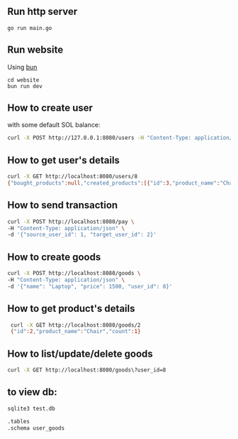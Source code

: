 ## Run http server

```
go run main.go
```

## Run website

Using [bun](https://bun.sh)

```
cd website
bun run dev
```

## How to create user

with some default SOL balance:
```bash
curl -X POST http://127.0.0.1:8080/users -H "Content-Type: application/json" -d '{"id": 2,"name":"John Updated", "email":"test@test.com"}'
```

## How to get user's details
```bash
curl -X GET http://localhost:8080/users/8
{"bought_products":null,"created_products":[{"id":3,"product_name":"Chair"},{"id":4,"product_name":"Laptop"}],"email":"test@test.com","id":8,"name":"John Updated","wallet":"GrrG9YS4C9EwtWanHQYMejF5UqBXSjQ42qAWjNRy5CyX"}
```

## How to send transaction
```bash
curl -X POST http://localhost:8080/pay \
-H "Content-Type: application/json" \
-d '{"source_user_id": 1, "target_user_id": 2}'
```

## How to create goods
```bash
curl -X POST http://localhost:8080/goods \
-H "Content-Type: application/json" \
-d '{"name": "Laptop", "price": 1500, "user_id": 8}'
```

## How to get product's details
```bash
 curl -X GET http://localhost:8080/goods/2
 {"id":2,"product_name":"Chair","count":1}
```

## How to list/update/delete goods
```bash
curl -X GET http://localhost:8080/goods\?user_id=8
```

## to view db:
```bash
sqlite3 test.db

.tables
.schema user_goods
```
